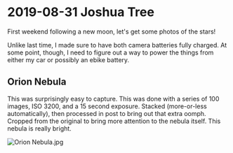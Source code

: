 # 2019-08-31 Joshua Tree

First weekend following a new moon, let's get some photos of the stars!

Unlike last time, I made sure to have both camera batteries fully charged. At some point, though, I need to figure out a way to power the things from either my car or possibly an ebike battery.

## Orion Nebula

This was surprisingly easy to capture. This was done with a series of 100 images, ISO 3200, and a 15 second exposure. Stacked (more-or-less automatically), then processed in post to bring out that extra oomph. Cropped from the original to bring more attention to the nebula itself. This nebula is really bright.

![Orion Nebula.jpg](https://cdn.buttify.io/astrophotography/2019-08-31/orion-nebula.jpg)
